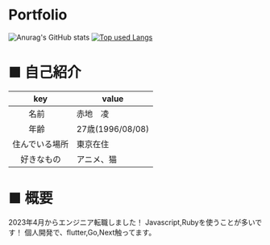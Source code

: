 # Portfolio
![Anurag's GitHub stats](https://github-readme-stats.vercel.app/api?username=akachiryo&show_icons=true&theme=dark)  [![Top used Langs](https://github-readme-stats.vercel.app/api/top-langs/?username=akachiryo&layout=compact&theme=tokyonight)](https://github.com/ユーザ名/)
# ■ 自己紹介
|key|value|
| ------------- | ------------- |
|　　名前　|赤地　凌|
|　　年齢|27歳(1996/08/08)|
|住んでいる場所|東京在住|
|　好きなもの|アニメ、猫|

# ■ 概要
2023年4月からエンジニア転職しました！
Javascript,Rubyを使うことが多いです！
個人開発で、flutter,Go,Next触ってます。
